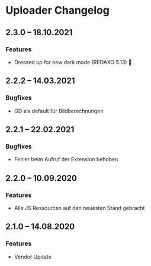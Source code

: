 # Uploader Changelog


## 2.3.0 – 18.10.2021

### Features

* Dressed up for new dark mode (REDAXO 5.13) 🦇


## 2.2.2 – 14.03.2021

### Bugfixes

* GD als default für Bildberechnungen


## 2.2.1 – 22.02.2021

### Bugfixes

* Fehler beim Aufruf der Extension behoben


## 2.2.0 – 10.09.2020

### Features

* Alle JS Ressourcen auf den neuesten Stand gebracht


## 2.1.0 – 14.08.2020

### Features

* Vendor Update
